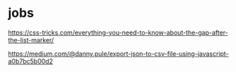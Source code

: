 # jobs #

https://css-tricks.com/everything-you-need-to-know-about-the-gap-after-the-list-marker/

https://medium.com/@danny.pule/export-json-to-csv-file-using-javascript-a0b7bc5b00d2
